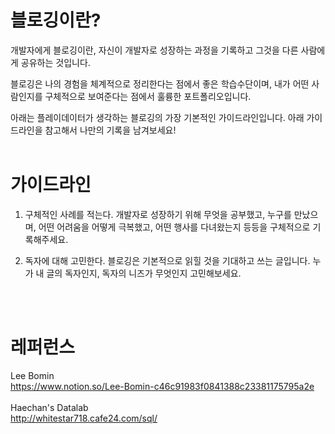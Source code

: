 # 블로깅이란?

개발자에게 블로깅이란, 
자신이 개발자로 성장하는 과정을 기록하고 그것을 다른 사람에게 공유하는 것입니다. 

블로깅은 나의 경험을 체계적으로 정리한다는 점에서 좋은 학습수단이며, 
내가 어떤 사람인지를 구체적으로 보여준다는 점에서 훌륭한 포트폴리오입니다. 

아래는 플레이데이터가 생각하는 블로깅의 가장 기본적인 가이드라인입니다. 
아래 가이드라인을 참고해서 나만의 기록을 남겨보세요! 
</br></br>

# 가이드라인 

1. 구체적인 사례를 적는다. 
개발자로 성장하기 위해 무엇을 공부했고, 누구를 만났으며, 어떤 어려움을 어떻게 극복했고, 어떤 행사를 다녀왔는지 등등을 
구체적으로 기록해주세요.  

2. 독자에 대해 고민한다. 
블로깅은 기본적으로 읽힐 것을 기대하고 쓰는 글입니다. 
누가 내 글의 독자인지, 독자의 니즈가 무엇인지 고민해보세요. 

</br></br>

# 레퍼런스

Lee Bomin</br>
https://www.notion.so/Lee-Bomin-c46c91983f0841388c23381175795a2e
</br></br>
Haechan's Datalab </br>
http://whitestar718.cafe24.com/sql/
